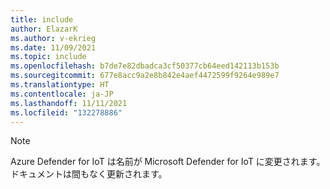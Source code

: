 ```yaml
---
title: include
author: ElazarK
ms.author: v-ekrieg
ms.date: 11/09/2021
ms.topic: include
ms.openlocfilehash: b7de7e82dbadca3cf50377cb64eed142113b153b
ms.sourcegitcommit: 677e8acc9a2e8b842e4aef4472599f9264e989e7
ms.translationtype: HT
ms.contentlocale: ja-JP
ms.lasthandoff: 11/11/2021
ms.locfileid: "132278886"
---
```

<!-- docutune:disable -->

> [!NOTE]
>
> Azure Defender for IoT は名前が Microsoft Defender for IoT に変更されます。 ドキュメントは間もなく更新されます。
